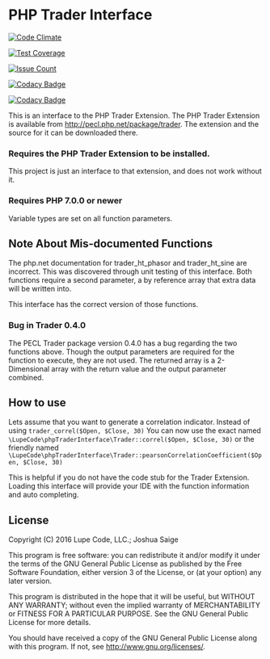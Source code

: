 # PHP Trader Interface

[![Code Climate](https://codeclimate.com/github/LupeCode/phpTraderInterface/badges/gpa.svg)](https://codeclimate.com/github/LupeCode/phpTraderInterface)

[![Test Coverage](https://codeclimate.com/github/LupeCode/phpTraderInterface/badges/coverage.svg)](https://codeclimate.com/github/LupeCode/phpTraderInterface/coverage)

[![Issue Count](https://codeclimate.com/github/LupeCode/phpTraderInterface/badges/issue_count.svg)](https://codeclimate.com/github/LupeCode/phpTraderInterface)

[![Codacy Badge](https://api.codacy.com/project/badge/Grade/221a58d6d99943688ff68ca1141a1c86)](https://www.codacy.com/app/jbspublic/phpTraderInterface?utm_source=github.com&amp;utm_medium=referral&amp;utm_content=LupeCode/phpTraderInterface&amp;utm_campaign=Badge_Grade)

[![Codacy Badge](https://api.codacy.com/project/badge/Coverage/221a58d6d99943688ff68ca1141a1c86)](https://www.codacy.com/app/jbspublic/phpTraderInterface?utm_source=github.com&amp;utm_medium=referral&amp;utm_content=LupeCode/phpTraderInterface&amp;utm_campaign=Badge_Coverage)

This is an interface to the PHP Trader Extension.
The PHP Trader Extension is available from <http://pecl.php.net/package/trader>.
The extension and the source for it can be downloaded there.

### Requires the PHP Trader Extension to be installed.

This project is just an interface to that extension, and does not work without it.

### Requires PHP 7.0.0 or newer

Variable types are set on all function parameters.

## Note About Mis-documented Functions

The php.net documentation for trader_ht_phasor and trader_ht_sine are incorrect.  This was discovered through unit testing of this interface.  Both functions require a second parameter, a by reference array that extra data will be written into.

This interface has the correct version of those functions.

### Bug in Trader 0.4.0

The PECL Trader package version 0.4.0 has a bug regarding the two functions above.  Though the output parameters are required for the function to execute, they are not used.  The returned array is a 2-Dimensional array with the return value and the output parameter combined. 

## How to use

Lets assume that you want to generate a correlation indicator.
Instead of using 
`trader_correl($Open, $Close, 30)`
You can now use the exact named
`\LupeCode\phpTraderInterface\Trader::correl($Open, $Close, 30)`
or the friendly named
`\LupeCode\phpTraderInterface\Trader::pearsonCorrelationCoefficient($Open, $Close, 30)`

This is helpful if you do not have the code stub for the Trader Extension.  Loading this interface will provide your IDE with the function information and auto completing.

## License
Copyright (C) 2016 Lupe Code, LLC.; Joshua Saige

This program is free software: you can redistribute it and/or modify it under the terms of the GNU General Public License as published by the Free Software Foundation, either version 3 of the License, or (at your option) any later version.

This program is distributed in the hope that it will be useful, but WITHOUT ANY WARRANTY; without even the implied warranty of MERCHANTABILITY or FITNESS FOR A PARTICULAR PURPOSE.  See the GNU General Public License for more details.

You should have received a copy of the GNU General Public License along with this program.  If not, see <http://www.gnu.org/licenses/>.
